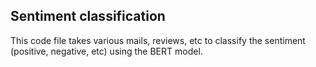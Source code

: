 ## Sentiment classification
This code file takes various mails, reviews, etc to classify the sentiment (positive, negative, etc) using the BERT model.